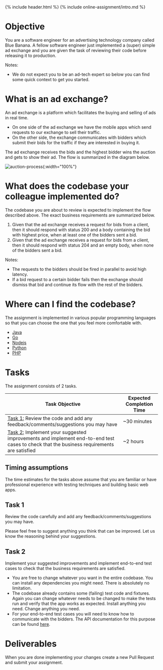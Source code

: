 {% include header.html %}
{% include online-assignment/intro.md %}

# Objective

You are a software engineer for an advertising technology company called Blue Banana. A fellow software engineer just implemented a (super) simple ad exchange and you are given the task of reviewing their code before releasing it to production. 

Notes: 

- We do not expect you to be an ad-tech expert so below you can find some quick context to get you started.

# What is an ad exchange?

An ad exchange is a platform which facilitates the buying and selling of ads in real time.

- On one side of the ad exchange we have the mobile apps which send requests to our exchange to sell their traffic. 
- On the other side, the exchange communicates with bidders which submit their bids for the traffic if they are interested in buying it.

The ad exchange receives the bids and the highest bidder wins the auction and gets to show their ad. The flow is summarized in the diagram below.

![auction-process](/static/auction-process.jpg){:width="100%"}


# What does the codebase your colleague implemented do?

The codebase you are about to review is expected to implement the flow described above. The exact business requirements are summarized below.

1. Given that the ad exchange receives a request for bids from a client, then it should respond with status 200 and a body containing the bid with highest price, when at least one of the bidders sent a bid. 
2. Given that the ad exchange receives a request for bids from a client, then it should respond with status 204 and an empty body, when none of the bidders sent a bid. 

Notes:

- The requests to the bidders should be fired in parallel to avoid high latency.
- If a bid request to a certain bidder fails then the exchange should dismiss that bid and continue its flow with the rest of the bidders.

# Where can I find the codebase?

The assignment is implemented in various popular programming languages so that you can choose the one that you feel more comfortable with. 

- [Java]()
- [Go]() 
- [Nodejs](https://github.com/Avocarrot/mx-nodejs)
- [Python]()
- [PHP]()

# Tasks

The assignment consists of 2 tasks.

| Task Objective | Expected Completion Time |
|---|---|
| [Task 1:](#task-1) Review the code and add any feedback/comments/suggestions you may have | ~30 minutes |
| [Task 2:](#task-2) Implement your suggested improvements and implement end-to-end test cases to check that the business requirements are satisfied | ~2 hours |

## Timing assumptions

The time estimates for the tasks above assume that you are familiar or have professional experience with testing techniques and building basic web apps.

## Task 1

Review the code carefully and add any feedback/comments/suggestions you may have. 

Please feel free to suggest anything you think that can be improved. Let us know the reasoning behind your suggestions. 

## Task 2

Implement your suggested improvements and implement end-to-end test cases to check that the business requirements are satisfied.

- You are free to change whatever you want in the entire codebase. You can install any dependencies you might need. There is absolutely no limitation.
- The codebase already contains some (failing) test code and fixtures. Again you can change whatever needs to be changed to make the tests run and verify that the app works as expected. Install anything you need. Change anything you need.   
- For your end-to-end test cases you will need to know how to communicate with the bidders. The API documentation for this purpose can be found [here](https://bidderapi.docs.apiary.io).

# Deliverables

When you are done implementing your changes create a new Pull Request and submit your assignment.

